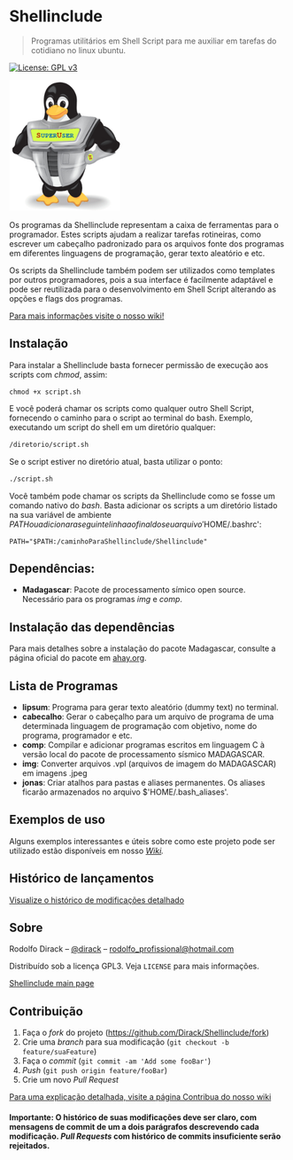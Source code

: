 
# Shellinclude
> Programas utilitários em Shell Script para me auxiliar em tarefas do cotidiano no linux ubuntu.

[![License: GPL v3](https://img.shields.io/badge/License-GPLv3-blue.svg)](https://www.gnu.org/licenses/gpl-3.0)

<img src="https://github.com/Dirack/Shellinclude/blob/master/res/superuser-superhero.jpg" width="200">

Os programas da Shellinclude representam a caixa de ferramentas para o programador. 
Estes scripts ajudam a realizar tarefas rotineiras, como escrever um cabeçalho padronizado para os arquivos fonte dos programas em diferentes linguagens de programação, 
gerar texto aleatório e etc.

Os scripts da Shellinclude também podem ser utilizados como templates por outros programadores,
pois a sua interface é facilmente adaptável e pode ser reutilizada para o 
desenvolvimento em Shell Script alterando as opções e flags dos programas.

[Para mais informações visite o nosso wiki!](https://github.com/Dirack/Shellinclude/wiki)

## Instalação

Para instalar a Shellinclude basta fornecer permissão de execução aos scripts com _chmod_, assim:

```shell
chmod +x script.sh
```

E você poderá chamar os scripts como qualquer outro Shell Script, fornecendo o caminho para o script ao
terminal do bash. Exemplo, executando um script do shell em um diretório qualquer:

```sh
/diretorio/script.sh
```

Se o script estiver no diretório atual, basta utilizar o ponto:

```sh
./script.sh
```

Você também pode chamar os scripts da Shellinclude como se fosse um comando nativo do _bash_. Basta adicionar os scripts
a um diretório listado na sua variável de ambiente $PATH ou adicionar a seguinte linha ao final do seu arquivo '$HOME/.bashrc':

```shell
PATH="$PATH:/caminhoParaShellinclude/Shellinclude"
```

## Dependências: 

* **Madagascar**: Pacote de processamento símico open source. Necessário para os programas _img_ e _comp_.

## Instalação das dependências

Para mais detalhes sobre a instalação do pacote Madagascar, consulte a página oficial do pacote em [ahay.org](http://www.ahay.org/wiki/Installation).

## Lista de Programas

* **lipsum**: Programa para gerar texto aleatório (dummy text) no terminal.
* **cabecalho**: Gerar o cabeçalho para um arquivo de programa de uma determinada linguagem de programação com objetivo, nome do programa, programador e etc.
* **comp**: Compilar e adicionar programas escritos em linguagem C à versão local do pacote de processamento sísmico MADAGASCAR.
* **img**: Converter arquivos .vpl (arquivos de imagem do MADAGASCAR) em imagens .jpeg
* **jonas**: Criar atalhos para pastas e aliases permanentes. Os aliases ficarão armazenados no arquivo $'HOME/.bash_aliases'.  

## Exemplos de uso

Alguns exemplos interessantes e úteis sobre como este projeto pode ser utilizado estão disponíveis em nosso
_[Wiki](https://github.com/Dirack/Shellinclude/wiki)._ 

## Histórico de lançamentos

[Visualize o histórico de modificações detalhado](https://github.com/Dirack/Shellinclude/wiki/Hist%C3%B3rico-de-vers%C3%B5es)

## Sobre

Rodolfo Dirack – [@dirack](https://github.com/Dirack) – rodolfo_profissional@hotmail.com

Distribuído sob a licença GPL3. Veja `LICENSE` para mais informações.

[Shellinclude main page](https://github.com/Dirack/Shellinclude)

## Contribuição

1. Faça o _fork_ do projeto (<https://github.com/Dirack/Shellinclude/fork>)
2. Crie uma _branch_ para sua modificação (`git checkout -b feature/suaFeature`)
3. Faça o _commit_ (`git commit -am 'Add some fooBar'`)
4. _Push_ (`git push origin feature/fooBar`)
5. Crie um novo _Pull Request_

[Para uma explicação detalhada, visite a página Contribua do nosso wiki](https://github.com/Dirack/Shellinclude/wiki/Contribua)

#### Importante: O histórico de suas modificações deve ser claro, com mensagens de commit de um a dois parágrafos descrevendo cada modificação. _Pull Requests_ com histórico de commits insuficiente serão rejeitados.
